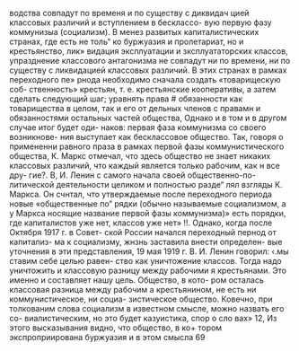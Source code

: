 водства совпадут по временя и по существу с диквидач
цией классовых различий и вступлением в бесклассо-
вую первую фазу коммунизыа (социализм). В менез
развитых капиталистических странах, где есть не толь“
ко буржуазия и пролетариат, но и крестьянство, лик»
видация эксплуатации и зксплуататорских классов,
упразднение классового антагонизма не совпадут ни
по времени, ни по существу с ликвидацией классовых
различий. В этих странах в рамках переходного пе»
рнода необходимо сначала создать «товарищескую соб-
ственность» крестьян, т. е. крестьянские кооперативы,
а затем сделать следующий шаг; уравнять права #
обязанности как товарищества в целом, так и его от
дельных членов с правамн и обязанностями остальных
частей общества,
Однако и в том и в другом случае итог будет оди-
наков: первая фаза коммунизма со своего возникнове-
ния выступает как бесклассовое общество. Так, говоря
о примененни равного праза в рамках первой фазы
коммунистического общества, К. Маркс отмечал, что
здесь общество не знает никаких классовых различий,
что каждый является только рабочим, как н все дру-
гие?.
В, И. Ленин с самого начала своей общественно-по-
литической деятельности целиком и полностью разде“
лял взгляды К. Маркса. Он счнтал, что утверждаемые
после переходного периода новые «общественные по“
рядки (обычно называемые социализмом, а у Маркса
носящие название первой фазы коммунизма)» есть
порядки, где капиталистов уже нет, классов уже
нет» !!. Однако, когда после Октября 1917 г. в Совет-
ской России начался переходный пернод от капитализ-
ма к социализму, жнзнь заставила внести определен-
вые уточнения в эти представления, 19 мая 1919 г.
В. И. Ленин говорил: ‹.мы ставим себе целью равен-
ство как уничтожение классов. Тогда надо уничтожить
и классовую разницу между рабочими я крестьянами.
Это именно и составляет нашу цель. Общество, в кото-
ром осталась классовая разница между рабочим а
крестьянином, не есть ни коммунистическое, ни социа-
зистическое общество. Ковечно, при толкованим слова
социализм в известном смысле, можно назвать его со-
виалистическим, но это будет казуистика, спор о сло
вах» 12,
Из этого высказывания видно, что общество, в ко+
тором экспроприирована буржуазия и в этом смысла
69
